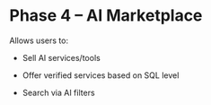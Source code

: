 # Phase 4 – AI Marketplace

Allows users to:

- Sell AI services/tools

- Offer verified services based on SQL level

- Search via AI filters
